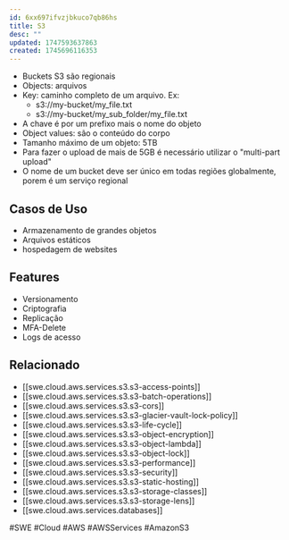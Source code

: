 ```yaml
---
id: 6xx697ifvzjbkuco7qb86hs
title: S3
desc: ""
updated: 1747593637863
created: 1745696116353
---
```


- Buckets S3 são regionais
- Objects: arquivos
- Key: caminho completo de um arquivo. Ex:
  - s3://my-bucket/my_file.txt
  - s3://my-bucket/my_sub_folder/my_file.txt
- A chave é por um prefixo mais o nome do objeto
- Object values: são o conteúdo do corpo
- Tamanho máximo de um objeto: 5TB
- Para fazer o upload de mais de 5GB é necessário utilizar o "multi-part upload"
- O nome de um bucket deve ser único em todas regiões globalmente, porem é um serviço regional

## Casos de Uso

- Armazenamento de grandes objetos
- Arquivos estáticos
- hospedagem de websites

## Features

- Versionamento
- Criptografia
- Replicação
- MFA-Delete
- Logs de acesso

## Relacionado

- [[swe.cloud.aws.services.s3.s3-access-points]]
- [[swe.cloud.aws.services.s3.s3-batch-operations]]
- [[swe.cloud.aws.services.s3.s3-cors]]
- [[swe.cloud.aws.services.s3.s3-glacier-vault-lock-policy]]
- [[swe.cloud.aws.services.s3.s3-life-cycle]]
- [[swe.cloud.aws.services.s3.s3-object-encryption]]
- [[swe.cloud.aws.services.s3.s3-object-lambda]]
- [[swe.cloud.aws.services.s3.s3-object-lock]]
- [[swe.cloud.aws.services.s3.s3-performance]]
- [[swe.cloud.aws.services.s3.s3-security]]
- [[swe.cloud.aws.services.s3.s3-static-hosting]]
- [[swe.cloud.aws.services.s3.s3-storage-classes]]
- [[swe.cloud.aws.services.s3.s3-storage-lens]]
- [[swe.cloud.aws.services.databases]]

#SWE #Cloud #AWS #AWSServices #AmazonS3

